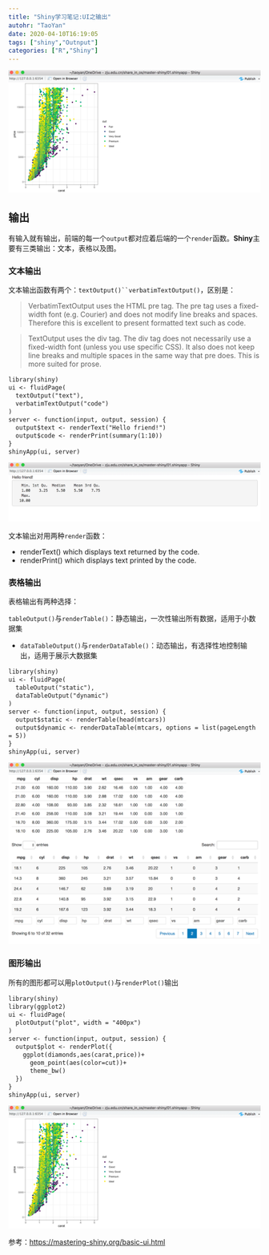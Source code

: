 ```yaml
---
title: "Shiny学习笔记:UI之输出"
autohr: "TaoYan"
date: 2020-04-10T16:19:05
tags: ["shiny","Outnput"]
categories: ["R","Shiny"]
---
```


![](https://raw.githubusercontent.com/YTLogos/pic_link/master/img/20200410203923.png)

<!--more-->

## 输出

有输入就有输出，前端的每一个`output`都对应着后端的一个`render`函数。**Shiny**主要有三类输出：文本，表格以及图。

### 文本输出

文本输出函数有两个：`textOutput()``verbatimTextOutput()`，区别是：

> VerbatimTextOutput uses the HTML pre tag. The pre tag uses a fixed-width font (e.g. Courier) and does not modify line breaks and spaces. Therefore this is excellent to present formatted text such as code.

> TextOutput uses the div tag. The div tag does not necessarily use a fixed-width font (unless you use specific CSS). It also does not keep line breaks and multiple spaces in the same way that pre does. This is more suited for prose.

```
library(shiny)
ui <- fluidPage(
  textOutput("text"),
  verbatimTextOutput("code")
)
server <- function(input, output, session) {
  output$text <- renderText("Hello friend!")
  output$code <- renderPrint(summary(1:10))
}
shinyApp(ui, server)
```

![](https://raw.githubusercontent.com/YTLogos/pic_link/master/img/20200410202800.png)

文本输出对用两种`render`函数：

* renderText() which displays text returned by the code.
* renderPrint() which displays text printed by the code.

### 表格输出

表格输出有两种选择：

`tableOutput()`与`renderTable()`：静态输出，一次性输出所有数据，适用于小数据集
* `dataTableOutput()`与`renderDataTable()`：动态输出，有选择性地控制输出，适用于展示大数据集

```
library(shiny)
ui <- fluidPage(
  tableOutput("static"),
  dataTableOutput("dynamic")
)
server <- function(input, output, session) {
  output$static <- renderTable(head(mtcars))
  output$dynamic <- renderDataTable(mtcars, options = list(pageLength = 5))
}
shinyApp(ui, server)
```

![](https://raw.githubusercontent.com/YTLogos/pic_link/master/img/20200410203458.png)

### 图形输出

所有的图形都可以用`plotOutput()`与`renderPlot()`输出

```
library(shiny)
library(ggplot2)
ui <- fluidPage(
  plotOutput("plot", width = "400px")
)
server <- function(input, output, session) {
  output$plot <- renderPlot({
    ggplot(diamonds,aes(carat,price))+
      geom_point(aes(color=cut))+
      theme_bw()
  })
}
shinyApp(ui, server)
```

![](https://raw.githubusercontent.com/YTLogos/pic_link/master/img/20200410203923.png)










参考：https://mastering-shiny.org/basic-ui.html

